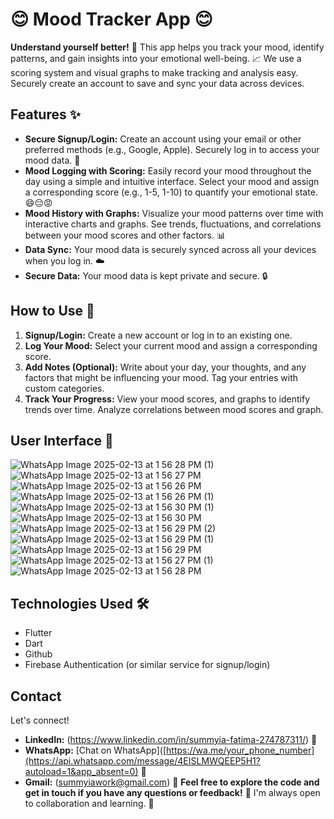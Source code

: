 # 😊 Mood Tracker App 😊

**Understand yourself better!** 🧠 This app helps you track your mood, identify patterns, and gain insights into your emotional well-being.  📈  We use a scoring system and visual graphs to make tracking and analysis easy.  Securely create an account to save and sync your data across devices.

## Features ✨

* **Secure Signup/Login:** Create an account using your email or other preferred methods (e.g., Google, Apple). Securely log in to access your mood data. 🔑
* **Mood Logging with Scoring:** Easily record your mood throughout the day using a simple and intuitive interface.  Select your mood and assign a corresponding score (e.g., 1-5, 1-10) to quantify your emotional state. 😄😔😡
* **Mood History with Graphs:** Visualize your mood patterns over time with interactive charts and graphs. See trends, fluctuations, and correlations between your mood scores and other factors. 📊
* **Data Sync:**  Your mood data is securely synced across all your devices when you log in. ☁️
* **Secure Data:** Your mood data is kept private and secure. 🔒

## How to Use 🚀

1. **Signup/Login:** Create a new account or log in to an existing one.
2. **Log Your Mood:** Select your current mood and assign a corresponding score.
3. **Add Notes (Optional):** Write about your day, your thoughts, and any factors that might be influencing your mood.  Tag your entries with custom categories.
4. **Track Your Progress:** View your mood  scores, and graphs to identify trends over time. Analyze correlations between mood scores and graph.

## User Interface 📸

![WhatsApp Image 2025-02-13 at 1 56 28 PM (1)](https://github.com/user-attachments/assets/b96888c6-6d67-4949-91bc-0a0ada3db748)
![WhatsApp Image 2025-02-13 at 1 56 27 PM](https://github.com/user-attachments/assets/9bb2dd1c-a2b4-4715-832f-008f8ec9cb11)
![WhatsApp Image 2025-02-13 at 1 56 26 PM](https://github.com/user-attachments/assets/3b941133-d320-4471-b737-cccb5ab5c403)
![WhatsApp Image 2025-02-13 at 1 56 26 PM (1)](https://github.com/user-attachments/assets/94757790-17b0-40bd-851d-d2a66002f820)
![WhatsApp Image 2025-02-13 at 1 56 30 PM (1)](https://github.com/user-attachments/assets/0db66f04-388b-49dc-bfb4-131d284f0520)
![WhatsApp Image 2025-02-13 at 1 56 30 PM](https://github.com/user-attachments/assets/b7cf11a6-f618-43e8-bac4-5e469f8653b4)
![WhatsApp Image 2025-02-13 at 1 56 29 PM (2)](https://github.com/user-attachments/assets/67c719fd-2778-4069-a411-b04bc5b7a9ad)
![WhatsApp Image 2025-02-13 at 1 56 29 PM (1)](https://github.com/user-attachments/assets/29ec0f97-10d0-4990-8e55-f0f8d0c23636)
![WhatsApp Image 2025-02-13 at 1 56 29 PM](https://github.com/user-attachments/assets/58830ac4-7b4e-4e3d-931c-b30fd96ce8b9)
![WhatsApp Image 2025-02-13 at 1 56 27 PM (1)](https://github.com/user-attachments/assets/205fb8f3-98c8-4e0e-877e-c52d267aa814)
![WhatsApp Image 2025-02-13 at 1 56 28 PM](https://github.com/user-attachments/assets/bb288bca-5866-46d9-8750-feafde5837ae)

## Technologies Used 🛠️

* Flutter
* Dart
* Github
* Firebase Authentication (or similar service for signup/login)

## Contact
Let's connect!
* **LinkedIn:** (https://www.linkedin.com/in/summyia-fatima-274787311/) 🔗
* **WhatsApp:** [Chat on WhatsApp]([https://wa.me/your_phone_number](https://api.whatsapp.com/message/4EISLMWQEEP5H1?autoload=1&app_absent=0) 💬 
* **Gmail:** (summyiawork@gmail.com) 📧
**Feel free to explore the code and get in touch if you have any questions or feedback!**  💬  I'm always open to collaboration and learning.  🤝
